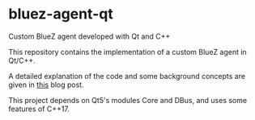 # bluez-agent-qt
Custom BlueZ agent developed with Qt and C++

This repository contains the implementation of a custom BlueZ agent in Qt/C++.

A detailed explanation of the code and some background concepts are given in [this](https://mdipirro.github.io/c++/2019/09/27/bluetooth-agent-qt-part2.html) blog post. 

This project depends on Qt5's modules Core and DBus, and uses some features of C++17.